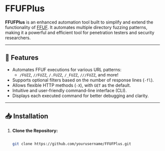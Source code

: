 # FFUFPlus

**FFUFPlus** is an enhanced automation tool built to simplify and extend the functionality of [FFUF](https://github.com/ffuf/ffuf). It automates multiple directory fuzzing patterns, making it a powerful and efficient tool for penetration testers and security researchers.

---

## 🚀 Features

- Automates FFUF executions for various URL patterns:
  - `/FUZZ`, `//FUZZ`, `/.FUZZ`, `/_FUZZ`, `///FUZZ`, and more!
- Supports optional filters based on the number of response lines (`-fl`).
- Allows flexible HTTP methods (`-X`), with `GET` as the default.
- Intuitive and user-friendly command-line interface (CLI).
- Displays each executed command for better debugging and clarity.

---

## 📥 Installation

1. **Clone the Repository:**
   ```bash
   
   git clone https://github.com/yourusername/FFUFPlus.git
